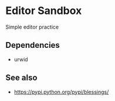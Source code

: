 # Editor Sandbox

Simple editor practice

## Dependencies

* urwid

## See also

* https://pypi.python.org/pypi/blessings/

